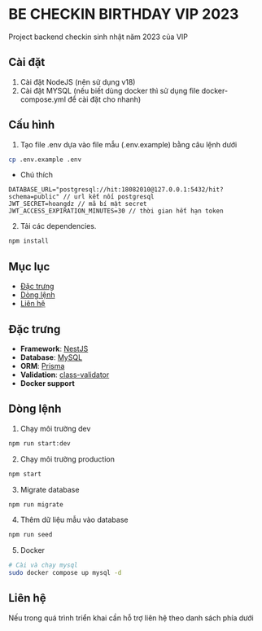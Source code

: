 # BE CHECKIN BIRTHDAY VIP 2023

Project backend checkin sinh nhật năm 2023 của VIP

## Cài đặt

1. Cài đặt NodeJS (nên sử dụng v18)
2. Cài đặt MYSQL (nếu biết dùng docker thì sử dụng file docker-compose.yml để cài đặt cho nhanh)

## Cấu hình

1. Tạo file .env dựa vào file mẫu (.env.example) bằng câu lệnh dưới

```bash
cp .env.example .env

```

- Chú thích

```
DATABASE_URL="postgresql://hit:18082010@127.0.0.1:5432/hit?schema=public" // url kết nối postgresql
JWT_SECRET=hoangdz // mã bí mật secret
JWT_ACCESS_EXPIRATION_MINUTES=30 // thời gian hết hạn token
```

2. Tải các dependencies.

```bash
npm install
```

## Mục lục

- [Đặc trưng](#đặc-trưng)
- [Dòng lệnh](#dòng-lệnh)
- [Liên hệ](#liên-hệ)

## Đặc trưng

- **Framework**: [NestJS](https://nestjs.com/)
- **Database**: [MySQL](https://www.mysql.com/)
- **ORM**: [Prisma](https://www.prisma.io)
- **Validation**: [class-validator](https://github.com/nestjs/class-validator)
- **Docker support**

## Dòng lệnh

1. Chạy môi trường dev

```bash
npm run start:dev
```

2. Chạy môi trường production

```bash
npm start
```

3. Migrate database

```bash
npm run migrate
```

4. Thêm dữ liệu mẫu vào database

```bash
npm run seed
```

5. Docker

```bash
# Cài và chạy mysql
sudo docker compose up mysql -d
```

## Liên hệ

Nếu trong quá trình triển khai cần hỗ trợ liên hệ theo danh sách phía dưới
